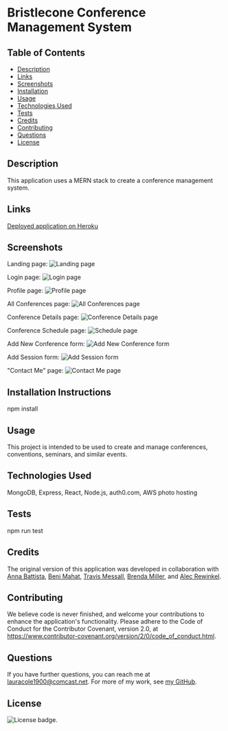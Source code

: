 # Bristlecone Conference Management System

## Table of Contents

* [Description](#description)
* [Links](#links)
* [Screenshots](#screenshots)
* [Installation](#installation)
* [Usage](#usage)
* [Technologies Used](#technologies)
* [Tests](#tests)
* [Credits](#credits)
* [Contributing](#contributing)
* [Questions](#questions)
* [License](#license)

## Description

This application uses a MERN stack to create a conference management system.

## Links

[Deployed application on Heroku](https://#)

## Screenshots

Landing page:
![Landing page](assets/uckcms-landing-page-screenshot.png)

Login page:
![Login page](assets/uckcms-login-screenshot.png)

Profile page:
![Profile page](assets/uckcms-profile-page-screenshot.png)

All Conferences page:
![All Conferences page](assets/uckcms-all-conf-screenshot.png)

Conference Details page:
![Conference Details page](assets/uckcms-conf-details-screenshot.png)

Conference Schedule page:
![Schedule page](assets/uckcms-schedule-screenshot.png)

Add New Conference form:
![Add New Conference form](assets/uckcms-new-conf-screenshot.png)

Add Session form:
![Add Session form](assets/uckcms-add-session-screenshot.png)

"Contact Me" page:
![Contact Me page](assets/uckcms-contact-page-screenshot.png)

## Installation Instructions

npm install

## Usage

This project is intended to be used to create and manage conferences, conventions, seminars, and similar events.

## Technologies Used

MongoDB, Express, React, Node.js, auth0.com, AWS photo hosting

## Tests

npm run test

## Credits

The original version of this application was developed in collaboration with [Anna Battista](https://github.com/abattista24), [Beni Mahat](https://github.com/benimahat1291), [Travis Messall](https://github.com/tmessall), [Brenda Miller](https://github.com/millerbee), and [Alec Rewinkel](https://github.com/arewinkl).

## Contributing

We believe code is never finished, and welcome your contributions to enhance the application's functionality. Please adhere to the Code of Conduct for the Contributor Covenant, version 2.0, at https://www.contributor-covenant.org/version/2/0/code_of_conduct.html.

## Questions

If you have further questions, you can reach me at lauracole1900@comcast.net. For more of my work, see [my GitHub](https://github.com/LauraCole1900).

## License

![License badge](https://img.shields.io/badge/license-MIT-brightgreen).